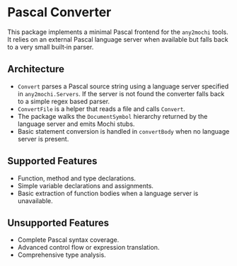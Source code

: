 # Pascal Converter

This package implements a minimal Pascal frontend for the `any2mochi` tools. It relies on an external Pascal language server when available but falls back to a very small built‑in parser.

## Architecture

* `Convert` parses a Pascal source string using a language server specified in `any2mochi.Servers`. If the server is not found the converter falls back to a simple regex based parser.
* `ConvertFile` is a helper that reads a file and calls `Convert`.
* The package walks the `DocumentSymbol` hierarchy returned by the language server and emits Mochi stubs.
* Basic statement conversion is handled in `convertBody` when no language server is present.

## Supported Features

* Function, method and type declarations.
* Simple variable declarations and assignments.
* Basic extraction of function bodies when a language server is unavailable.

## Unsupported Features

* Complete Pascal syntax coverage.
* Advanced control flow or expression translation.
* Comprehensive type analysis.
